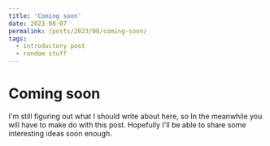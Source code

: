 ```yaml
---
title: 'Coming soon'
date: 2023-08-07
permalink: /posts/2023/08/coming-soon/
tags:
  - introductory post
  - random stuff
---
```


Coming soon
========================

I'm still figuring out what I should write about here, so In the meanwhile you will have to make do with this post. Hopefully I'll be able to share some interesting ideas soon enough. 

